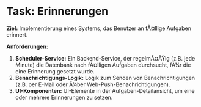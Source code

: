 ﻿# Task: Erinnerungen

**Ziel:** Implementierung eines Systems, das Benutzer an fÃ¤llige Aufgaben erinnert.

**Anforderungen:**
1.  **Scheduler-Service:** Ein Backend-Service, der regelmÃ¤ÃŸig (z.B. jede Minute) die Datenbank nach fÃ¤lligen Aufgaben durchsucht, fÃ¼r die eine Erinnerung gesetzt wurde.
2.  **Benachrichtigungs-Logik:** Logik zum Senden von Benachrichtigungen (z.B. per E-Mail oder Ã¼ber Web-Push-Benachrichtigungen).
3.  **UI-Komponenten:** UI-Elemente in der Aufgaben-Detailansicht, um eine oder mehrere Erinnerungen zu setzen.
